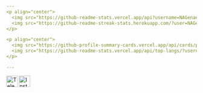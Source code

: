 ```yaml
---
<p align="center">
  <img src="https://github-readme-stats.vercel.app/api?username=NAGenaev&theme=transparent&show_icons=true" width="48%"/>
  <img src="https://github-readme-streak-stats.herokuapp.com/?user=NAGenaev&theme=transparent" width="48%"/>
</p>

<p align="center">
  <img src="https://github-profile-summary-cards.vercel.app/api/cards/profile-details?username=NAGenaev&theme=transparent" width="66%"/>
  <img src="https://github-readme-stats.vercel.app/api/top-langs/?username=NAGenaev&theme=transparent&langs_count=10&layout=compact" width="30%"/>
</p>

---
```


<p>
  <a href="https://t.me/NAGenaev" target="_blank">
    <img align="left" width="30px" src="https://cdn3.iconfinder.com/data/icons/social-icons-33/512/Telegram-256.png" alt="Telegram" />
  </a>
  <a href="https://www.instagram.com/777devops/" target="_blank">
    <img align="left" width="30px" src="https://cdn2.iconfinder.com/data/icons/social-media-2285/512/1_Instagram_colored_svg_1-256.png" alt="Instagram" />
  </a>
</p>
